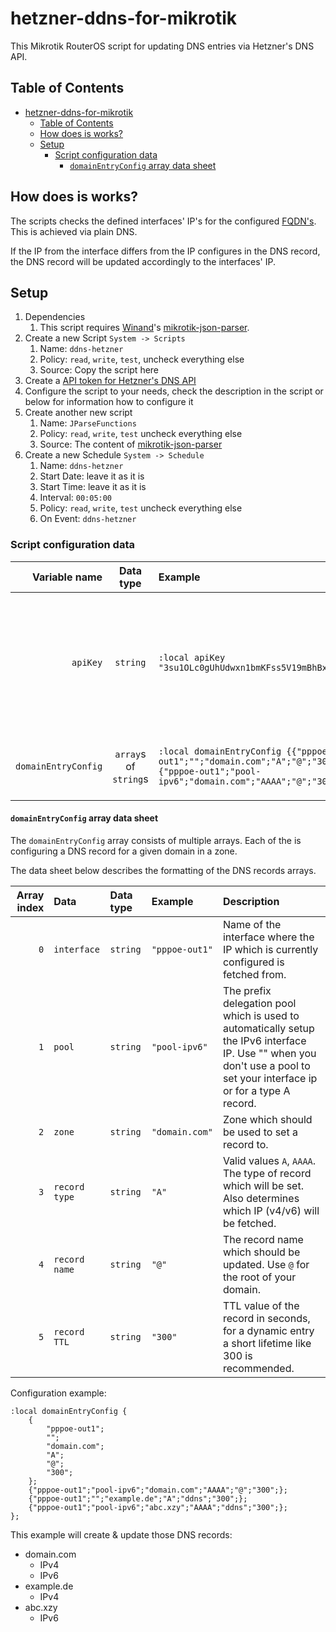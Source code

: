 # hetzner-ddns-for-mikrotik

This Mikrotik RouterOS script for updating DNS entries via Hetzner's DNS API.

## Table of Contents

- [hetzner-ddns-for-mikrotik](#hetzner-ddns-for-mikrotik)
  - [Table of Contents](#table-of-contents)
  - [How does is works?](#how-does-is-works)
  - [Setup](#setup)
    - [Script configuration data](#script-configuration-data)
      - [`domainEntryConfig` array data sheet](#domainentryconfig-array-data-sheet)

## How does is works?

The scripts checks the defined interfaces' IP's for the configured [FQDN's](https://en.wikipedia.org/wiki/Fully_qualified_domain_name).  
This is achieved via plain DNS.

If the IP from the interface differs from the IP configures in the DNS record, the DNS record will be updated accordingly to the interfaces' IP.

## Setup

1. Dependencies
   1. This script requires [Winand](https://github.com/Winand)'s [mikrotik-json-parser](https://github.com/Winand/mikrotik-json-parser).
2. Create a new Script `System -> Scripts`
   1. Name: `ddns-hetzner`
   2. Policy: `read`, `write`, `test`, uncheck everything else
   3. Source: Copy the script here
3. Create a [API token for Hetzner's DNS API](https://dns.hetzner.com/settings/api-token)
4. Configure the script to your needs, check the description in the script or below for information how to configure it
5. Create another new script
   1. Name: `JParseFunctions`
   2. Policy: `read`, `write`, `test` uncheck everything else
   3. Source: The content of [mikrotik-json-parser](https://github.com/Winand/mikrotik-json-parser/blob/master/JParseFunctions)
6. Create a new Schedule `System -> Schedule`
   1. Name: `ddns-hetzner`
   2. Start Date: leave it as it is
   3. Start Time: leave it as it is
   4. Interval: `00:05:00`
   5. Policy: `read`, `write`, `test` uncheck everything else
   6. On Event: `ddns-hetzner`

### Script configuration data

|       Variable name |       Data type       | Example                                                                                                                                | Description                                                                                                                                                                           |
| ------------------: | :-------------------: | :------------------------------------------------------------------------------------------------------------------------------------- | :------------------------------------------------------------------------------------------------------------------------------------------------------------------------------------ |
|            `apiKey` |       `string`        | `:local apiKey "3su1OLc0gUhUdwxn1bmKFss5V19mBhBx";`                                                                                    | This variable requires a valid API token for the [Hetzner DNS API](https://dns.hetzner.com/api-docs). You can create an [API token here](https://dns.hetzner.com/settings/api-token). |
| `domainEntryConfig` | `array`s of `string`s | `:local domainEntryConfig {{"pppoe-out1";"";"domain.com";"A";"@";"300";};{"pppoe-out1";"pool-ipv6";"domain.com";"AAAA";"@";"300";};};` | See below how to format the arrays correctly.                                                                                                                                         |

#### `domainEntryConfig` array data sheet

The `domainEntryConfig` array consists of multiple arrays. Each of the is configuring a DNS record for a given domain in a zone.

The data sheet below describes the formatting of the DNS records arrays.

| Array index | Data          | Data type | Example        | Description                                                                                                                                                              |
| ----------: | :------------ | :-------- | :------------- | :----------------------------------------------------------------------------------------------------------------------------------------------------------------------- |
|         `0` | `interface`   | `string`  | `"pppoe-out1"` | Name of the interface where the IP which is currently configured is fetched from.                                                                                        |
|         `1` | `pool`        | `string`  | `"pool-ipv6"`  | The prefix delegation pool which is used to automatically setup the IPv6 interface IP. Use "" when you don't use a pool to set your interface ip or for a type A record. |
|         `2` | `zone`        | `string`  | `"domain.com"` | Zone which should be used to set a record to.                                                                                                                            |
|         `3` | `record type` | `string`  | `"A"`          | Valid values `A`, `AAAA`. The type of record which will be set. Also determines which IP (v4/v6) will be fetched.                                                        |
|         `4` | `record name` | `string`  | `"@"`          | The record name which should be updated. Use `@` for the root of your domain.                                                                                            |
|         `5` | `record TTL`  | `string`  | `"300"`        | TTL value of the record in seconds, for a dynamic entry a short lifetime like 300 is recommended.                                                                        |

Configuration example:

```
:local domainEntryConfig {
    {
        "pppoe-out1";
        "";
        "domain.com";
        "A";
        "@";
        "300";
    };
    {"pppoe-out1";"pool-ipv6";"domain.com";"AAAA";"@";"300";};
    {"pppoe-out1";"";"example.de";"A";"ddns";"300";};
    {"pppoe-out1";"pool-ipv6";"abc.xzy";"AAAA";"ddns";"300";};
};
```

This example will create & update those DNS records:
- domain.com
  - IPv4
  - IPv6
- example.de
  - IPv4
- abc.xzy
  - IPv6
